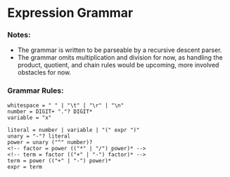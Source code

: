 # Expression Grammar

### Notes:
 - The grammar is written to be parseable by a recursive descent parser.
 - The grammar omits multiplication and division for now, as handling the product, quotient, and chain rules would be upcoming, more involved obstacles for now.

### Grammar Rules:
```
whitespace = " " | "\t" | "\r" | "\n"
number = DIGIT+ "."? DIGIT*
variable = "x"

literal = number | variable | "(" expr ")"
unary = "-"? literal
power = unary ("^" number)?
<!-- factor = power (("*" | "/") power)* -->
<!-- term = factor (("+" | "-") factor)* -->
term = power (("+" | "-") power)*
expr = term
```

